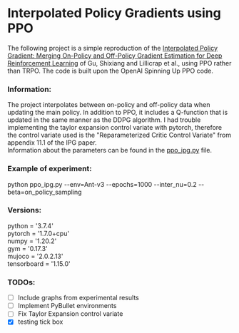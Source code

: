 # Interpolated Policy Gradients using PPO

The following project is a simple reproduction of the [Interpolated Policy Gradient: Merging On-Policy and Off-Policy Gradient Estimation for Deep Reinforcement Learning](https://arxiv.org/abs/1706.00387 "Named link title") of Gu, Shixiang and Lillicrap et al., using PPO rather than TRPO. The code is built upon the OpenAI Spinning Up PPO code.

### Information:
The project interpolates between on-policy and off-policy data when updating the main policy. In addition to PPO, it includes a Q-function that is updated in the same manner 
as the DDPG algorithm.
I had trouble implementing the taylor expansion control variate with pytorch, therefore the control variate used is the "Reparameterized Critic Control Variate" from appendix
11.1 of the IPG paper.  
Information about the parameters can be found in the [ppo_ipg.py](ipg_ppo/ppo_ipg.py) file.


### Example of experiment:
python ppo_ipg.py --env=Ant-v3 --epochs=1000 --inter_nu=0.2 --beta=on_policy_sampling

### Versions:
python = '3.7.4'  
pytorch = '1.7.0+cpu'  
numpy = '1.20.2'  
gym = '0.17.3'  
mujoco = '2.0.2.13'  
tensorboard = '1.15.0'

### TODOs:
- [ ] Include graphs from experimental results
- [ ] Implement PyBullet environments
- [ ] Fix Taylor Expansion control variate
- [X] testing tick box
